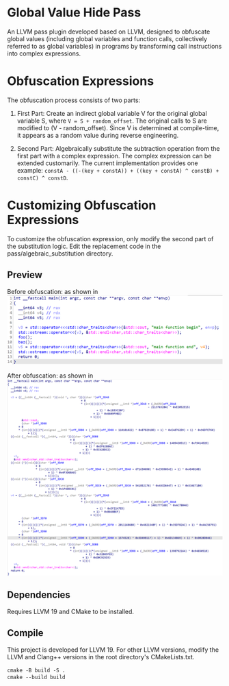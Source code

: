 # Global Value Hide Pass

An LLVM pass plugin developed based on LLVM, designed to obfuscate global values (including global variables and function calls, collectively referred to as global variables) in programs by transforming call instructions into complex expressions.

# Obfuscation Expressions

The obfuscation process consists of two parts:

1. First Part: Create an indirect global variable V for the original global variable S, where `V = S + random_offset`. The original calls to S are modified to (V - random_offset). Since V is determined at compile-time, it appears as a random value during reverse engineering.

2. Second Part: Algebraically substitute the subtraction operation from the first part with a complex expression. The complex expression can be extended customarily. The current implementation provides one example: `constA - ((-(key + constA)) + ((key + constA) ^ constB) + constC) ^ constD`.

# Customizing Obfuscation Expressions

To customize the obfuscation expression, only modify the second part of the substitution logic. Edit the replacement code in the pass/algebraic_substitution directory.

## Preview

Before obfuscation: as shown in![1.png](./img/1.png)

After obfuscation: as shown in![2.png](./img/2.png)

## Dependencies

Requires LLVM 19 and CMake to be installed.

## Compile

This project is developed for LLVM 19. For other LLVM versions, modify the LLVM and Clang++ versions in the root directory's CMakeLists.txt.

```
cmake -B build -S .
cmake --build build
```